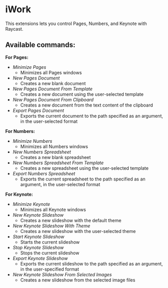 # iWork

This extensions lets you control Pages, Numbers, and Keynote with Raycast.

## Available commands:

**For Pages:**
- _Minimize Pages_
    - Minimizes all Pages windows
- _New Pages Document_
    - Creates a new blank document
- _New Pages Document From Template_
    - Creates a new document using the user-selected template
- _New Pages Document From Clipboard_
    - Creates a new document from the text content of the clipboard
- _Export Pages Document_
    - Exports the current document to the path specified as an argument, in the user-selected format

**For Numbers:**
- _Minimize Numbers_
    - Minimizes all Numbers windows
- _New Numbers Spreadsheet_
    - Creates a new blank spreadsheet 
- _New Numbers Spreadsheet From Template_
    - Creates a new spreadsheet using the user-selected template
- _Export Numbers Spreadsheet_
    - Exports the current spreadsheet to the path specified as an argument, in the user-selected format

**For Keynote:**
- _Minimize Keynote_
    - Minimizes all Keynote windows 
- _New Keynote Slideshow_
    - Creates a new slideshow with the default theme
- _New Keynote Slideshow With Theme_
    - Creates a new slideshow with the user-selected theme
- _Start Keynote Slideshow_
    - Starts the current slideshow 
- _Stop Keynote Slideshow_
    - Stops the current slideshow 
- _Export Keynote Slideshow_
    - Exports the current slideshow to the path specified as an argument, in the user-specified format 
- _New Keynote Slideshow From Selected Images_
    - Creates a new slideshow from the selected image files